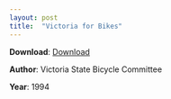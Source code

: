 ```yaml
---
layout: post
title:  "Victoria for Bikes"
---
```


**Download**: [Download](./docs/victoriaforbikes.pdf)

**Author**: Victoria State Bicycle Committee

**Year**: 1994
